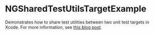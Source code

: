 # NGSharedTestUtilsTargetExample
Demonstrates how to share test utilities between two unit test targets in Xcode. For more information, see [this blog post](https://noahgilmore.com/blog/xcode-shared-test-target/).
